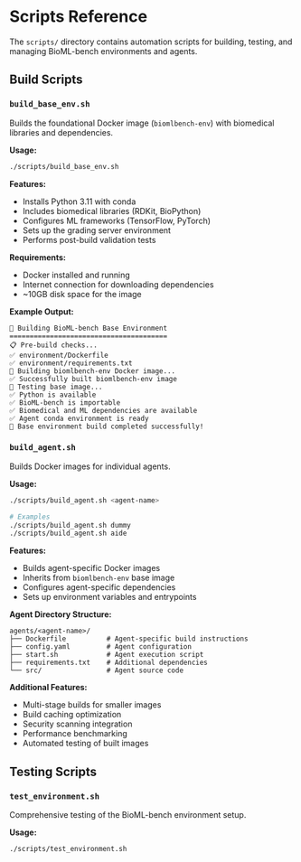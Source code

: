 # Scripts Reference

The `scripts/` directory contains automation scripts for building, testing, and managing BioML-bench environments and agents.

## Build Scripts

### `build_base_env.sh`

Builds the foundational Docker image (`biomlbench-env`) with biomedical libraries and dependencies.

**Usage:**
```bash
./scripts/build_base_env.sh
```

**Features:**
- Installs Python 3.11 with conda
- Includes biomedical libraries (RDKit, BioPython)
- Configures ML frameworks (TensorFlow, PyTorch)
- Sets up the grading server environment
- Performs post-build validation tests

**Requirements:**
- Docker installed and running
- Internet connection for downloading dependencies
- ~10GB disk space for the image

**Example Output:**
```
🧬 Building BioML-bench Base Environment
=======================================
📋 Pre-build checks...
✅ environment/Dockerfile
✅ environment/requirements.txt
🔨 Building biomlbench-env Docker image...
✅ Successfully built biomlbench-env image
🧪 Testing base image...
✅ Python is available
✅ BioML-bench is importable
✅ Biomedical and ML dependencies are available
✅ Agent conda environment is ready
🎉 Base environment build completed successfully!
```

### `build_agent.sh`

Builds Docker images for individual agents.

**Usage:**
```bash
./scripts/build_agent.sh <agent-name>

# Examples
./scripts/build_agent.sh dummy
./scripts/build_agent.sh aide
```

**Features:**
- Builds agent-specific Docker images
- Inherits from `biomlbench-env` base image
- Configures agent-specific dependencies
- Sets up environment variables and entrypoints

**Agent Directory Structure:**
```
agents/<agent-name>/
├── Dockerfile          # Agent-specific build instructions
├── config.yaml         # Agent configuration
├── start.sh            # Agent execution script
├── requirements.txt    # Additional dependencies
└── src/                # Agent source code
```

**Additional Features:**
- Multi-stage builds for smaller images
- Build caching optimization
- Security scanning integration
- Performance benchmarking
- Automated testing of built images

## Testing Scripts

### `test_environment.sh`

Comprehensive testing of the BioML-bench environment setup.

**Usage:**
```bash
./scripts/test_environment.sh
```
